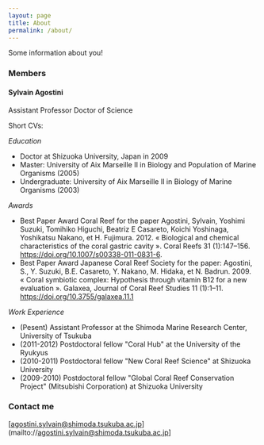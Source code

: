 ```yaml
---
layout: page
title: About
permalink: /about/
---
```


Some information about you!

### Members

#### Sylvain Agostini

Assistant Professor
Doctor of Science

Short CVs:

*Education*
* Doctor at Shizuoka University, Japan in 2009
* Master: University of Aix Marseille II in Biology and Population of Marine Organisms (2005)
* Undergraduate: University of Aix Marseille II in Biology of Marine Organisms (2003)

*Awards*
* Best Paper Award Coral Reef for the paper Agostini, Sylvain, Yoshimi Suzuki, Tomihiko Higuchi, Beatriz E Casareto, Koichi Yoshinaga, Yoshikatsu Nakano, et H. Fujimura. 2012. « Biological and chemical characteristics of the coral gastric cavity ». Coral Reefs 31 (1):147–156. https://doi.org/10.1007/s00338-011-0831-6.
* Best Paper Award Japanese Coral Reef Society for the paper: Agostini, S., Y. Suzuki, B.E. Casareto, Y. Nakano, M. Hidaka, et N. Badrun. 2009. « Coral symbiotic complex: Hypothesis through vitamin B12 for a new evaluation ». Galaxea, Journal of Coral Reef Studies 11 (1):1–11. 	https://doi.org/10.3755/galaxea.11.1

*Work Experience*
* (Pesent) Assistant Professor at the Shimoda Marine Research Center, University of Tsukuba
* (2011-2012) Postdoctoral fellow "Coral Hub" at the University of the Ryukyus 
* (2010-2011) Postdoctoral fellow "New Coral Reef Science" at Shizuoka University 
* (2009-2010) Postdoctoral fellow "Global Coral Reef Conservation Project" (Mitsubishi Corporation) at Shizuoka University 

### Contact me

 [agostini.sylvain@shimoda.tsukuba.ac.jp](mailto://agostini.sylvain@shimoda.tsukuba.ac.jp]
